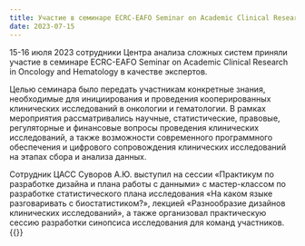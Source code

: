 ```yaml
---
title: Участие в семинаре ECRC-EAFO Seminar on Academic Clinical Research in Oncology and Hematology
date: 2023-07-15
---
```


15-16 июля 2023 сотрудники Центра анализа сложных систем приняли участие в семинаре ECRC-EAFO Seminar on Academic Clinical Research in Oncology and Hematology в качестве экспертов.

<!--more-->

Целью семинара было передать участникам конкретные знания, необходимые для инициирования и проведения кооперированных клинических исследований в онкологии и гематологии. В рамках мероприятия рассматривались научные, статистические, правовые, регуляторные и финансовые вопросы проведения клинических исследований, а также возможности современного программного обеспечения и цифрового сопровождения клинических исследований на этапах сбора и анализа данных.

Сотрудник ЦАСС Суворов А.Ю. выступил на сессии «Практикум по разработке дизайна и плана работы с данными» с мастер-классом по разработке статистического плана исследования «На каком языке разговаривать с биостатистиком?», лекцией «Разнообразие дизайнов клинических исследований», а также организовал практическую сессию разработки синопсиса исследования для команд участников.
{{<gallery album="2023-07-15-seminar">}}
